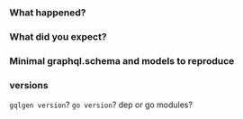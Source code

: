 ### What happened?

### What did you expect?

### Minimal graphql.schema and models to reproduce

### versions
`gqlgen version`?
`go version`?
dep or go modules?
